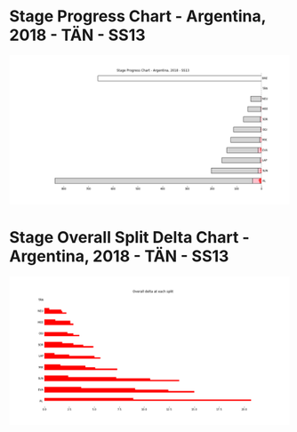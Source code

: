 # Stage Progress Chart - Argentina, 2018 - TÄN - SS13

![](images/stage_report_13_TAN.png)
# Stage Overall Split Delta Chart - Argentina, 2018 - TÄN - SS13

![](images/stage_report_split_delta_13_TAN.png)
